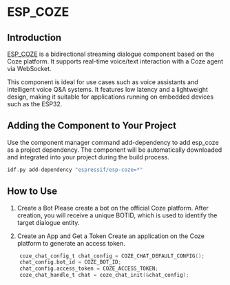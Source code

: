 # ESP_COZE

## Introduction

[ESP_COZE](https://www.coze.cn/home) is a bidirectional streaming dialogue component based on the Coze platform. It supports real-time voice/text interaction with a Coze agent via WebSocket.

This component is ideal for use cases such as voice assistants and intelligent voice Q&A systems. It features low latency and a lightweight design, making it suitable for applications running on embedded devices such as the ESP32.

## Adding the Component to Your Project

Use the component manager command add-dependency to add esp_coze as a project dependency. The component will be automatically downloaded and integrated into your project during the build process.
```c
idf.py add-dependency "espressif/esp-coze=*"
```

## How to Use

1. Create a Bot
Please create a bot on the official Coze platform. After creation, you will receive a unique BOTID, which is used to identify the target dialogue entity.

2. Create an App and Get a Token
Create an application on the Coze platform to generate an access token.


```c
    coze_chat_config_t chat_config = COZE_CHAT_DEFAULT_CONFIG();
    chat_config.bot_id = COZE_BOT_ID;
    chat_config.access_token = COZE_ACCESS_TOKEN;
    coze_chat_handle_t chat = coze_chat_init(&chat_config);
```